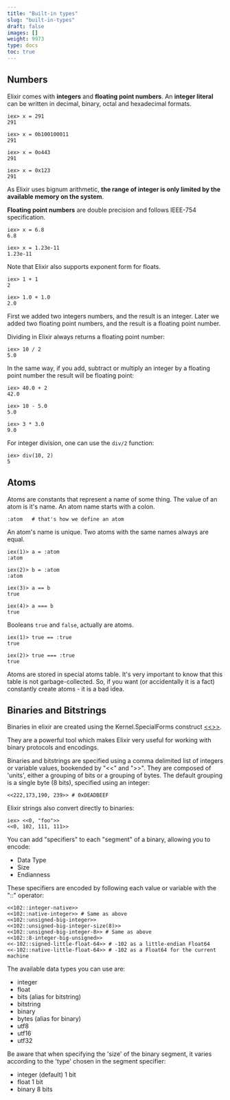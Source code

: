 ```yaml
---
title: "Built-in types"
slug: "built-in-types"
draft: false
images: []
weight: 9973
type: docs
toc: true
---
```


## Numbers
Elixir comes with **integers** and **floating point numbers**. 
An **integer literal** can be written in decimal, binary, octal and hexadecimal formats. 

    iex> x = 291
    291

    iex> x = 0b100100011
    291
    
    iex> x = 0o443
    291
    
    iex> x = 0x123
    291
As Elixir uses bignum arithmetic, **the range of integer is only limited by the available memory on the system**. 

**Floating point numbers** are double precision and follows IEEE-754 specification.
   

    iex> x = 6.8
    6.8
    
    iex> x = 1.23e-11
    1.23e-11
Note that Elixir also supports exponent form for floats.
      
    iex> 1 + 1
    2
    
    iex> 1.0 + 1.0
    2.0

First we added two integers numbers, and the result is an integer. Later we added two floating point numbers, and the result is a floating point number.

Dividing in Elixir always returns a floating point number:

    iex> 10 / 2
    5.0
In the same way, if you add, subtract or multiply an integer by a floating point number the result will be floating point:
    
    iex> 40.0 + 2
    42.0

    iex> 10 - 5.0
    5.0

    iex> 3 * 3.0
    9.0

For integer division, one can use the `div/2` function:
```
iex> div(10, 2)
5
```

## Atoms
Atoms are constants that represent a name of some thing. The value of an atom is it's name. An atom name starts with a colon.

    :atom   # that's how we define an atom

An atom's name is unique. Two atoms with the same names always are equal.

    iex(1)> a = :atom
    :atom

    iex(2)> b = :atom
    :atom

    iex(3)> a == b
    true

    iex(4)> a === b
    true

Booleans `true` and `false`, actually are atoms.

    iex(1)> true == :true
    true

    iex(2)> true === :true
    true

Atoms are stored in special atoms table. It's very important to know that this table is not garbage-collected. So, if you want (or accidentally it is a fact) constantly create atoms - it is a bad idea.

## Binaries and Bitstrings
Binaries in elixir are created using the Kernel.SpecialForms construct <a href="http://elixir-lang.org/docs/stable/elixir/Kernel.SpecialForms.html#%3C%3C%3E%3E/1">&lt;&lt;&gt;&gt;</a>.

They are a powerful tool which makes Elixir very useful for working with binary protocols and encodings.

Binaries and bitstrings are specified using a comma delimited list of integers or variable values, bookended by "<<" and ">>".  They are composed of 'units', either a grouping of bits or a grouping of bytes.  The default grouping is a single byte (8 bits), specified using an integer:

    <<222,173,190, 239>> # 0xDEADBEEF

Elixir strings also convert directly to binaries:

    iex> <<0, "foo">>
    <<0, 102, 111, 111>>

You can add "specifiers" to each "segment" of a binary, allowing you to encode:

 - Data Type
 - Size
 - Endianness


These specifiers are encoded by following each value or variable with the "::" operator:

    <<102::integer-native>>
    <<102::native-integer>> # Same as above
    <<102::unsigned-big-integer>>
    <<102::unsigned-big-integer-size(8)>>
    <<102::unsigned-big-integer-8>> # Same as above
    <<102::8-integer-big-unsigned>>
    <<-102::signed-little-float-64>> # -102 as a little-endian Float64
    <<-102::native-little-float-64>> # -102 as a Float64 for the current machine

The available data types you can use are:

 - integer
 - float
 - bits (alias for bitstring)
 - bitstring
 - binary
 - bytes (alias for binary)
 - utf8
 - utf16
 - utf32

Be aware that when specifying the 'size' of the binary segment, it varies according to the 'type' chosen in the segment specifier:

 - integer (default)   1 bit
 - float    1 bit
 - binary    8 bits



